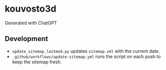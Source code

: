 # kouvosto3d

Generated with ChatGPT

## Development

- `update_sitemap_lastmod.py` updates `sitemap.xml` with the current date.
- `.github/workflows/update-sitemap.yml` runs the script on each push to keep the sitemap fresh.
